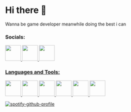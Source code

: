 # Hi there 👋

Wanna be game developer meanwhile doing the best i can 

### Socials:
<p align="left" >
  <a href="https://www.linkedin.com/in/samuel-ziskovich-624b8323a/">
    <img src="https://cdn-icons-png.flaticon.com/512/174/174857.png" width="50" />
  </a>
    <a href="https://www.instagram.com/samuel_ze_boy/">
    <img src="https://upload.wikimedia.org/wikipedia/commons/thumb/e/e7/Instagram_logo_2016.svg/2048px-Instagram_logo_2016.svg.png" width="50" />
  </a>
    <a href="https://twitter.com/majutsu5">
    <img src="https://upload.wikimedia.org/wikipedia/commons/thumb/4/4f/Twitter-logo.svg/800px-Twitter-logo.svg.png" width="50" />

</p>

### Languages and Tools:
<p align="left" >
  <a href="https://www.w3schools.com/cs/index.php">
    <img src="https://cdn-icons-png.flaticon.com/512/6132/6132221.png" width="50" />
  </a>
    <a href="https://www.python.org/">
    <img src="https://cdn3.iconfinder.com/data/icons/logos-and-brands-adobe/512/267_Python-512.png" width="50" />
  </a>
    <a href="https://www.w3schools.com/html/">
    <img src="https://cdn-icons-png.flaticon.com/512/919/919827.png" width="50" />
  </a>
    <a href="https://www.w3schools.com/css/">
    <img src="https://cdn-icons-png.flaticon.com/512/5968/5968242.png" width="50" />
  </a>
    <a href="https://www.javascript.com/">
    <img src="https://cdn-icons-png.flaticon.com/512/5968/5968292.png" width="50" />
  </a>
     <a href="https://reactjs.org/">
    <img src="https://upload.wikimedia.org/wikipedia/commons/thumb/a/a7/React-icon.svg/2300px-React-icon.svg.png" width="50" />

  
</p>

  
  [![spotify-github-profile](https://spotify-github-profile.vercel.app/api/view?uid=rw40mo5akm9vizgg3u5j0qgfb&cover_image=false&theme=natemoo-re&show_offline=false&background_color=121212&bar_color=53b14f&bar_color_cover=false)](https://spotify-github-profile.vercel.app/api/view?uid=rw40mo5akm9vizgg3u5j0qgfb&redirect=true)
